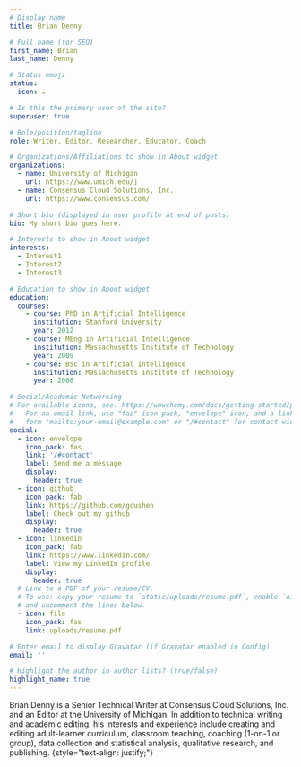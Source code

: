 ```yaml
---
# Display name
title: Brian Denny

# Full name (for SEO)
first_name: Brian
last_name: Denny

# Status emoji
status:
  icon: ☕️

# Is this the primary user of the site?
superuser: true

# Role/position/tagline
role: Writer, Editor, Researcher, Educator, Coach

# Organizations/Affiliations to show in About widget
organizations:
  - name: University of Michigan
    url: https://www.umich.edu/]
  - name: Consensus Cloud Solutions, Inc.
    url: https://www.consensus.com/

# Short bio (displayed in user profile at end of posts)
bio: My short bio goes here.

# Interests to show in About widget
interests:
  - Interest1 
  - Interest2
  - Interest3

# Education to show in About widget
education:
  courses:
    - course: PhD in Artificial Intelligence
      institution: Stanford University
      year: 2012
    - course: MEng in Artificial Intelligence
      institution: Massachusetts Institute of Technology
      year: 2009
    - course: BSc in Artificial Intelligence
      institution: Massachusetts Institute of Technology
      year: 2008

# Social/Academic Networking
# For available icons, see: https://wowchemy.com/docs/getting-started/page-builder/#icons
#   For an email link, use "fas" icon pack, "envelope" icon, and a link in the
#   form "mailto:your-email@example.com" or "/#contact" for contact widget.
social:
  - icon: envelope
    icon_pack: fas
    link: '/#contact'
    label: Send me a message
    display:
      header: true
  - icon: github
    icon_pack: fab
    link: https://github.com/gcushen
    label: Check out my github
    display:
      header: true
  - icon: linkedin
    icon_pack: fab
    link: https://www.linkedin.com/
    label: View my LinkedIn profile
    display:
      header: true
  # Link to a PDF of your resume/CV.
  # To use: copy your resume to `static/uploads/resume.pdf`, enable `ai` icons in `params.yaml`,
  # and uncomment the lines below.
  - icon: file
    icon_pack: fas
    link: uploads/resume.pdf

# Enter email to display Gravatar (if Gravatar enabled in Config)
email: ''

# Highlight the author in author lists? (true/false)
highlight_name: true
---
```


Brian Denny is a Senior Technical Writer at Consensus Cloud Solutions, Inc. and an Editor at the University of Michigan. In addition to technical writing and academic editing, his interests and experience include creating and editing adult-learner curriculum, classroom teaching, coaching (1-on-1 or group), data collection and statistical analysis, qualitative research, and publishing. 
{style="text-align: justify;"}
